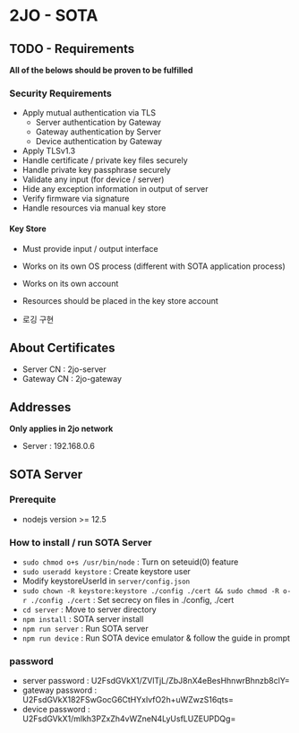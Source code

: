 # 2JO - SOTA

## TODO - Requirements

**All of the belows should be proven to be fulfilled**

### Security Requirements

- Apply mutual authentication via TLS
    - Server authentication by Gateway
    - Gateway authentication by Server
    - Device authentication by Gateway
- Apply TLSv1.3
- Handle certificate / private key files securely
- Handle private key passphrase securely
- Validate any input (for device / server)
- Hide any exception information in output of server
- Verify firmware via signature
- Handle resources via manual key store

#### Key Store

- Must provide input / output interface
- Works on its own OS process (different with SOTA application process)
- Works on its own account
- Resources should be placed in the key store account

- 로깅 구현

## About Certificates

- Server CN : 2jo-server
- Gateway CN : 2jo-gateway

## Addresses

**Only applies in 2jo network**

- Server : 192.168.0.6



## SOTA Server

### Prerequite

- nodejs version >= 12.5

### How to install / run SOTA Server

- `sudo chmod o+s /usr/bin/node` : Turn on seteuid(0) feature
- `sudo useradd keystore` : Create keystore user
- Modify keystoreUserId in `server/config.json`
- `sudo chown -R keystore:keystore ./config ./cert && sudo chmod -R o-r ./config ./cert` : Set secrecy on files in ./config, ./cert
- `cd server` : Move to server directory
- `npm install` : SOTA server install
- `npm run server` : Run SOTA server
- `npm run device` : Run SOTA device emulator & follow the guide in prompt

### password

- server password : U2FsdGVkX1/ZVlTjL/ZbJ8nX4eBesHhnwrBhnzb8clY=
- gateway password : U2FsdGVkX182FSwGocG6CtHYxlvfO2h+uWZwzS16qts=
- device password : U2FsdGVkX1/mlkh3PZxZh4vWZneN4LyUsfLUZEUPDQg=
